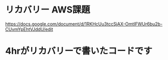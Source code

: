 # リカバリー AWS課題
<https://docs.google.com/document/d/1RKHcUu3tccSjAX-OmtIFWUr6bu2b-CUvmYpEhtVJddU/edit>

# 4hrがリカバリーで書いたコードです
